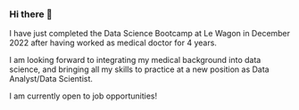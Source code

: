### Hi there 👋

I have just completed the Data Science Bootcamp at Le Wagon in December 2022 after having worked as medical doctor for 4 years. 

I am looking forward to integrating my medical background into data science, and bringing all my skills to practice at a new position as Data Analyst/Data Scientist. 

I am currently open to job opportunities! 

<!--
**fablaw/fablaw** is a ✨ _special_ ✨ repository because its `README.md` (this file) appears on your GitHub profile.

Here are some ideas to get you started:

- 🔭 I’m currently working on ...
- 🌱 I’m currently learning ...
- 👯 I’m looking to collaborate on ...
- 🤔 I’m looking for help with ...
- 💬 Ask me about ...
- 📫 How to reach me: ...
- 😄 Pronouns: ...
- ⚡ Fun fact: ...
-->
